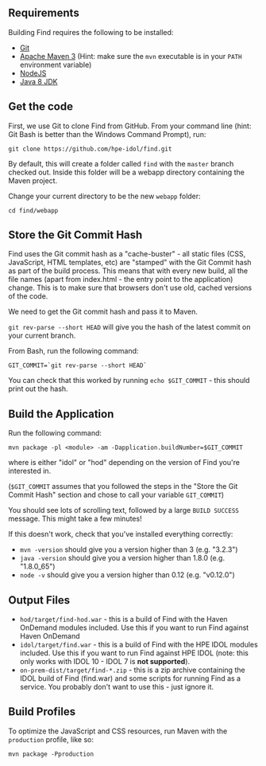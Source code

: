 Requirements
------------

Building Find requires the following to be installed:

* [Git](https://git-scm.com/)
* [Apache Maven 3](http://maven.apache.org) (Hint: make sure the `mvn` executable is in your `PATH` environment variable)
* [NodeJS](http://nodejs.org)
* [Java 8 JDK](http://www.oracle.com/technetwork/java/javase/downloads/index.html)

Get the code
------------

First, we use Git to clone Find from GitHub.  From your command line (hint: Git Bash is better than the Windows Command Prompt), run:

`git clone https://github.com/hpe-idol/find.git`

By default, this will create a folder called `find` with the `master` branch checked out. Inside this folder will be a webapp directory containing the Maven project.

Change your current directory to be the new `webapp` folder:

`cd find/webapp`

Store the Git Commit Hash
-------------------------

Find uses the Git commit hash as a "cache-buster" - all static files (CSS, JavaScript, HTML templates, etc) are "stamped" with the Git Commit hash as part of the build process.  This means that with every new build, all the file names (apart from index.html - the entry point to the application) change.  This is to make sure that browsers don't use old, cached versions of the code.

We need to get the Git commit hash and pass it to Maven.

`git rev-parse --short HEAD` will give you the hash of the latest commit on your current branch.

From Bash, run the following command:

    GIT_COMMIT=`git rev-parse --short HEAD`

You can check that this worked by running `echo $GIT_COMMIT` - this should print out the hash.


Build the Application
---------------------

Run the following command:

    mvn package -pl <module> -am -Dapplication.buildNumber=$GIT_COMMIT

where <module> is either "idol" or "hod" depending on the version of Find you're interested in.

(`$GIT_COMMIT` assumes that you followed the steps in the "Store the Git Commit Hash" section and chose to call your variable `GIT_COMMIT`)

You should see lots of scrolling text, followed by a large `BUILD SUCCESS` message.  This might take a few minutes!

If this doesn't work, check that you've installed everything correctly:
- `mvn -version` should give you a version higher than 3 (e.g. "3.2.3")
- `java -version` should give you a version higher than 1.8.0 (e.g. "1.8.0_65")
- `node -v` should give you a version higher than 0.12 (e.g. "v0.12.0")

Output Files
------------

- `hod/target/find-hod.war` - this is a build of Find with the Haven OnDemand modules included.  Use this if you want to run Find against Haven OnDemand
- `idol/target/find.war` - this is a build of Find with the HPE IDOL modules included.  Use this if you want to run Find against HPE IDOL (note: this only works with IDOL 10 - IDOL 7 is **not supported**).
- `on-prem-dist/target/find-*.zip` - this is a zip archive containing the IDOL build of Find (find.war) and some scripts for running Find as a service.  You probably don't want to use this - just ignore it.

Build Profiles
--------------

To optimize the JavaScript and CSS resources, run Maven with the `production` profile, like so:

`mvn package -Pproduction`